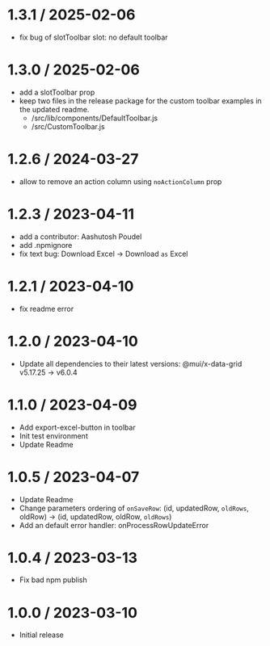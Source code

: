 1.3.1 / 2025-02-06
==================

  * fix bug of slotToolbar slot: no default toolbar
  

1.3.0 / 2025-02-06
==================

  * add a slotToolbar prop
  * keep two files in the release package for the custom toolbar examples in the updated readme.
    * /src/lib/components/DefaultToolbar.js
    * /src/CustomToolbar.js
  

1.2.6 / 2024-03-27
==================

  * allow to remove an action column using `noActionColumn` prop

1.2.3 / 2023-04-11
==================

  * add a contributor: Aashutosh Poudel
  * add .npmignore
  * fix text bug: Download Excel -> Download `as` Excel

1.2.1 / 2023-04-10
==================

  * fix readme error

1.2.0 / 2023-04-10
==================

  * Update all dependencies to their latest versions: @mui/x-data-grid v5.17.25 -> v6.0.4

1.1.0 / 2023-04-09
==================

  * Add export-excel-button in toolbar
  * Init test environment
  * Update Readme

1.0.5 / 2023-04-07
==================

  * Update Readme
  * Change parameters ordering of `onSaveRow`: (id, updatedRow, `oldRows`, oldRow) -> (id, updatedRow, oldRow, `oldRows`)
  * Add an default error handler: onProcessRowUpdateError

1.0.4 / 2023-03-13
==================

  * Fix bad npm publish

1.0.0 / 2023-03-10
==================

  * Initial release
